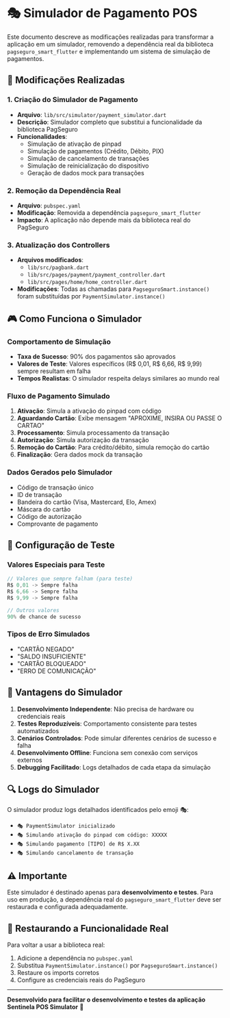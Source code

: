 # 🎭 Simulador de Pagamento POS

Este documento descreve as modificações realizadas para transformar a aplicação em um simulador, removendo a dependência real da biblioteca `pagseguro_smart_flutter` e implementando um sistema de simulação de pagamentos.

## 📝 Modificações Realizadas

### 1. Criação do Simulador de Pagamento

-   **Arquivo**: `lib/src/simulator/payment_simulator.dart`
-   **Descrição**: Simulador completo que substitui a funcionalidade da biblioteca PagSeguro
-   **Funcionalidades**:
    -   Simulação de ativação de pinpad
    -   Simulação de pagamentos (Crédito, Débito, PIX)
    -   Simulação de cancelamento de transações
    -   Simulação de reinicialização do dispositivo
    -   Geração de dados mock para transações

### 2. Remoção da Dependência Real

-   **Arquivo**: `pubspec.yaml`
-   **Modificação**: Removida a dependência `pagseguro_smart_flutter`
-   **Impacto**: A aplicação não depende mais da biblioteca real do PagSeguro

### 3. Atualização dos Controllers

-   **Arquivos modificados**:
    -   `lib/src/pagbank.dart`
    -   `lib/src/pages/payment/payment_controller.dart`
    -   `lib/src/pages/home/home_controller.dart`
-   **Modificações**: Todas as chamadas para `PagseguroSmart.instance()` foram substituídas por `PaymentSimulator.instance()`

## 🎮 Como Funciona o Simulador

### Comportamento de Simulação

-   **Taxa de Sucesso**: 90% dos pagamentos são aprovados
-   **Valores de Teste**: Valores específicos (R$ 0,01, R$ 6,66, R$ 9,99) sempre resultam em falha
-   **Tempos Realistas**: O simulador respeita delays similares ao mundo real

### Fluxo de Pagamento Simulado

1. **Ativação**: Simula a ativação do pinpad com código
2. **Aguardando Cartão**: Exibe mensagem "APROXIME, INSIRA OU PASSE O CARTAO"
3. **Processamento**: Simula processamento da transação
4. **Autorização**: Simula autorização da transação
5. **Remoção do Cartão**: Para crédito/débito, simula remoção do cartão
6. **Finalização**: Gera dados mock da transação

### Dados Gerados pelo Simulador

-   Código de transação único
-   ID de transação
-   Bandeira do cartão (Visa, Mastercard, Elo, Amex)
-   Máscara do cartão
-   Código de autorização
-   Comprovante de pagamento

## 🔧 Configuração de Teste

### Valores Especiais para Teste

```dart
// Valores que sempre falham (para teste)
R$ 0,01 -> Sempre falha
R$ 6,66 -> Sempre falha
R$ 9,99 -> Sempre falha

// Outros valores
90% de chance de sucesso
```

### Tipos de Erro Simulados

-   "CARTÃO NEGADO"
-   "SALDO INSUFICIENTE"
-   "CARTÃO BLOQUEADO"
-   "ERRO DE COMUNICAÇÃO"

## 🎯 Vantagens do Simulador

1. **Desenvolvimento Independente**: Não precisa de hardware ou credenciais reais
2. **Testes Reproduzíveis**: Comportamento consistente para testes automatizados
3. **Cenários Controlados**: Pode simular diferentes cenários de sucesso e falha
4. **Desenvolvimento Offline**: Funciona sem conexão com serviços externos
5. **Debugging Facilitado**: Logs detalhados de cada etapa da simulação

## 🔍 Logs do Simulador

O simulador produz logs detalhados identificados pelo emoji 🎭:

-   `🎭 PaymentSimulator inicializado`
-   `🎭 Simulando ativação do pinpad com código: XXXXX`
-   `🎭 Simulando pagamento [TIPO] de R$ X.XX`
-   `🎭 Simulando cancelamento de transação`

## ⚠️ Importante

Este simulador é destinado apenas para **desenvolvimento e testes**. Para uso em produção, a dependência real do `pagseguro_smart_flutter` deve ser restaurada e configurada adequadamente.

## 🔄 Restaurando a Funcionalidade Real

Para voltar a usar a biblioteca real:

1. Adicione a dependência no `pubspec.yaml`
2. Substitua `PaymentSimulator.instance()` por `PagseguroSmart.instance()`
3. Restaure os imports corretos
4. Configure as credenciais reais do PagSeguro

---

**Desenvolvido para facilitar o desenvolvimento e testes da aplicação Sentinela POS Simulator** 🚀
